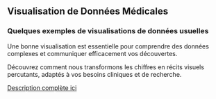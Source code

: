 ## Visualisation de Données Médicales
### Quelques exemples de visualisations de données usuelles

Une bonne visualisation est essentielle pour comprendre des données complexes et communiquer efficacement vos découvertes. 

Découvrez comment nous transformons les chiffres en récits visuels percutants, adaptés à vos besoins cliniques et de recherche.

[Description complète ici](https://meddatamuse.github.io/easy-R_graph1/)
